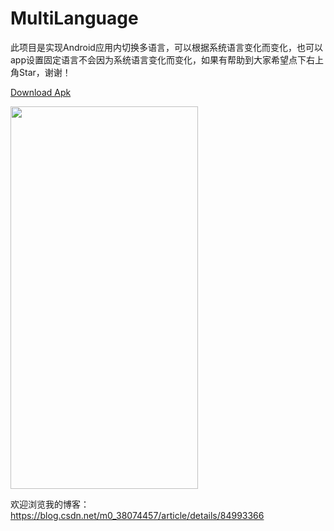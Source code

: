 # MultiLanguage
此项目是实现Android应用内切换多语言，可以根据系统语言变化而变化，也可以app设置固定语言不会因为系统语言变化而变化，如果有帮助到大家希望点下右上角Star，谢谢！

<a href="https://github.com/hnsycsxhzcsh/MultiLanguage/blob/master/myres/multilanguage.apk">Download Apk</a>


<img src="https://github.com/hnsycsxhzcsh/MultiLanguage/blob/master/myres/multilanguage.gif" width="300" height="612">

欢迎浏览我的博客：https://blog.csdn.net/m0_38074457/article/details/84993366
